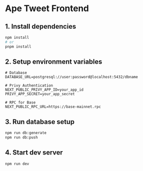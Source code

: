 # Ape Tweet Frontend

## 1. Install dependencies

```bash
npm install
# or
pnpm install
```

## 2. Setup environment variables

```env
# Database
DATABASE_URL=postgresql://user:password@localhost:5432/dbname

# Privy Authentication
NEXT_PUBLIC_PRIVY_APP_ID=your_app_id
PRIVY_APP_SECRET=your_app_secret

# RPC for Base
NEXT_PUBLIC_RPC_URL=https://base-mainnet.rpc
```

## 3. Run database setup

```bash
npm run db:generate
npm run db:push
```

## 4. Start dev server

```bash
npm run dev
```
